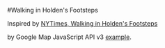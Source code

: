#Walking in Holden's Footsteps


Inspired by [NYTimes, Walking in Holden's Footsteps](http://www.nytimes.com/interactive/2010/01/28/nyregion/20100128-salinger-map.html)

by Google Map JavaScript API v3 [example](https://developers.google.com/maps/documentation/javascript/examples/icon-complex).
